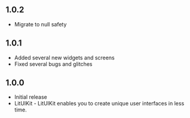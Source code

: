 ## 1.0.2

* Migrate to null safety

## 1.0.1

* Added several new widgets and screens
* Fixed several bugs and glitches

## 1.0.0

* Initial release
* LitUIKit - LitUIKit enables you to create unique user interfaces in less time.

